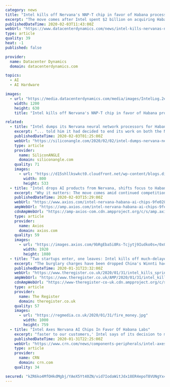 ```yaml
---
category: news
title: "Intel kills off Nervana's NNP-T chip in favor of Habana processors"
excerpt: "The move comes after Intel spent $2 billion on acquiring Habana Labs, a start-up that makes more powerful chips. All development has ceased on the NNP-T AI training chip, while the NNP-I inference chip will be delivered to previously committed customers ..."
publishedDateTime: 2020-02-03T11:43:00Z
webUrl: "https://www.datacenterdynamics.com/news/intel-kills-nervanas-nnp-t-chip-favor-habana-processors/"
type: article
quality: 39
heat: -1
published: false

provider:
  name: Datacenter Dynamics
  domain: datacenterdynamics.com

topics:
  - AI
  - AI Hardware

images:
  - url: "https://media.datacenterdynamics.com/media/images/IntelLog.2e16d0ba.fill-1200x630.jpg"
    width: 1200
    height: 630
    title: "Intel kills off Nervana's NNP-T chip in favor of Habana processors"

related:
  - title: "Intel dumps its Nervana neural network processors for Habana’s AI chips"
    excerpt: "... told him it had decided to end its work on both the Nervana NNP-T training chips and the Nervana NNP-I inference chips, though it said it will still deliver on customer commitments for the latter. Habana has developed two AI chips of its own, namely the Habana Gaudi and the Habana Goya (pictured). The former is a highly specialized neural ..."
    publishedDateTime: 2020-02-03T01:25:00Z
    webUrl: "https://siliconangle.com/2020/02/02/intel-dumps-nervana-neural-network-processors-habanas-ai-chips/"
    type: article
    provider:
      name: SiliconANGLE
      domain: siliconangle.com
    quality: 71
    images:
      - url: "https://d15shllkswkct0.cloudfront.net/wp-content/blogs.dir/1/files/2020/02/1-800x533.jpg"
        width: 800
        height: 533
  - title: "Intel drops AI products from Nervana, shifts focus to Habana"
    excerpt: "Why it matters: The move comes amid continued competition from Nvidia and others and follows Intel's purchase in December of Habana Labs, another startup in the AI chip space. An Intel representative told Axios the company wants to focus on a single ..."
    publishedDateTime: 2020-02-03T15:29:00Z
    webUrl: "https://www.axios.com/intel-nervana-habana-ai-chips-9fe028cb-8e16-4b1e-b060-abaf5848322c.html"
    ampWebUrl: "https://amp.axios.com/intel-nervana-habana-ai-chips-9fe028cb-8e16-4b1e-b060-abaf5848322c.html"
    cdnAmpWebUrl: "https://amp-axios-com.cdn.ampproject.org/c/s/amp.axios.com/intel-nervana-habana-ai-chips-9fe028cb-8e16-4b1e-b060-abaf5848322c.html"
    type: article
    provider:
      name: Axios
      domain: axios.com
    quality: 59
    images:
      - url: "https://images.axios.com/9bRgEba5i8Rs-Tcjytj9Iudko0s=/0x0:2954x1662/1920x1080/2020/02/03/1580742164538.jpg"
        width: 1920
        height: 1080
  - title: "Two startups enter, one leaves: Intel kills off much-delayed Nervana AI training chip, pushes on with Habana"
    excerpt: "The burglary charges have been dropped China's Winnti hackers (apparently): Forget the money, let's get political and start targeting Hong Kong students for protest info Intel has axed Nervana's in-development NNP-T AI training chip, code-named Spring Crest, to go full-steam ahead with Habana's technology. The decision is, no doubt, a blow for ..."
    publishedDateTime: 2020-01-31T23:32:00Z
    webUrl: "https://www.theregister.co.uk/2020/01/31/intel_kills_spring_crest/"
    ampWebUrl: "https://www.theregister.co.uk/AMP/2020/01/31/intel_kills_spring_crest/"
    cdnAmpWebUrl: "https://www-theregister-co-uk.cdn.ampproject.org/c/s/www.theregister.co.uk/AMP/2020/01/31/intel_kills_spring_crest/"
    type: article
    provider:
      name: The Register
      domain: theregister.co.uk
    quality: 57
    images:
      - url: "https://regmedia.co.uk/2020/01/31/fire_money.jpg"
        width: 1000
        height: 759
  - title: "Intel Axes Nervana AI Chips In Favor Of Habana Labs"
    excerpt: "faster to our customers,' Intel says of its decision to move forward with Habana Labs' AI chips in place of Nervana. By Dylan Martin January 31, 2020, 05:11 PM EST Intel said it is ending work on its Nervana neural network processors in favor of the artificial intelligence chips it gained with its recent $2 billion acquisition of Habana Labs."
    publishedDateTime: 2020-01-31T22:25:00Z
    webUrl: "https://www.crn.com/news/components-peripherals/intel-axes-nervana-ai-chips-in-favor-of-habana-labs"
    type: article
    provider:
      name: CRN
      domain: crn.com
    quality: 34

secured: "kZR6ko4MfOHkdMgbj/YAeX5Yt40ZN/vid7IodaWitJdx18ER4epoT8VUNgYx4IK654PK3vkQy4udnmcZLJ61b6QpeS9a/bS72eHi5hSDuf6LnHX2hoDTYoY27oyO8yHYEofVmIIIrtrtPZbVPiuhA/dU2p8+GLi9dbcQcf5FJq8h+fTmMySVCsx1Y7qYn7F8aMIGWmpcfI3aeLU+BdXu26bHoEr52lJUCr705q5gBTe2PLJJc0iniE7Wh7yDUeC+NpqnFgwfuh9H7Ieg+Nq2xlb75pT/ZbILfJVZ0kPbyjdiWeBepyFgRp+pYCoSeg47P7vgdGy234GrXtbeMAX2NUSANcezGQlTacIfIpGiGxe+PIX3Ancjfq0160ULTMN+2r1WlybMNQ+sFPT1zJ+YBv3PibMl/zbVLaTSg/D4RjzJKrxZfhYhwCmt8tYXRc7dgjxHz98MVpZGc87zkdciWMmIBzM7N7+ouog93I2pquo=;DWN45mpqYDaVszrPtYk5eQ=="
---
```



